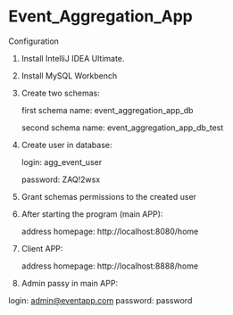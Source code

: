 # Event_Aggregation_App
Configuration
1. Install IntelliJ IDEA Ultimate.
2. Install MySQL Workbench
3. Create two schemas: 

   first schema name: event_aggregation_app_db

   second schema name: event_aggregation_app_db_test
4. Create user in database: 

    login: agg_event_user

    password: ZAQ!2wsx
5. Grant schemas permissions to the created user

6. After starting the program (main APP):

   address homepage: http://localhost:8080/home

7. Client APP: 

   address homepage: http://localhost:8888/home

8. Admin passy in main APP:

login: admin@eventapp.com
password: password
